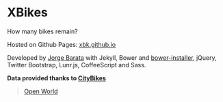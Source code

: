 # XBikes

How many bikes remain?

Hosted on Github Pages: [xbk.github.io](https://xbk.github.io)

Developed by [Jorge Barata](http://jorgebg.com) with Jekyll, Bower and [bower-installer](https://github.com/blittle/bower-installer), jQuery, Twitter Bootstrap, Lunr.js, CoffeeScript and Sass.

**Data provided thanks to [CityBikes](http://citybik.es)**
> [Open World](http://citybik.es/about)
